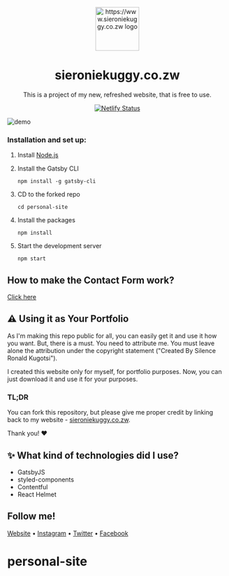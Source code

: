 <p align="center">
  <img src="https://github.com/sieroniekuggy/personal-site/blob/master/src/images/logo.png" width="100" alt="https://www.sieroniekuggy.co.zw logo" />
</p>

<h1 align="center">
  sieroniekuggy.co.zw
</h1>

<p align="center">
  This is a project of my new, refreshed website, that is free to use.
</p>

<p align="center">
  <a href="https://app.netlify.com/sites/eager-lichterman-b07f67/deploys" target="_blank">
    <img src="https://api.netlify.com/api/v1/badges/84b336d8-8c1f-484e-ad19-efabafc468f0/deploy-status" alt="Netlify Status" />
  </a>
</p>

![demo](https://github.com/sieroniekuggy/personal-site/blob/master/src/images/sie.png)

### Installation and set up:

1. Install [Node.js](https://nodejs.org)

2. Install the Gatsby CLI

   ```
   npm install -g gatsby-cli
   ```

3. CD to the forked repo

   ```
   cd personal-site
   ```

4. Install the packages

   ```
   npm install
   ```
   
5. Start the development server

   ```
   npm start
   ```
   
## How to make the Contact Form work?

[Click here](https://github.com/sieroniekuggy/NodeJs-mail.git)

## ⚠️ Using it as Your Portfolio

As I'm making this repo public for all, you can easily get it and use it how you want. But, there is a must. You need to attribute me. You must leave alone the attribution under the copyright statement ("Created By Silence Ronald Kugotsi").

I created this website only for myself, for portfolio purposes. Now, you can just download it and use it for your purposes.

### TL;DR

You can fork this repository, but please give me proper credit by linking back to my website - [sieroniekuggy.co.zw](https://www.sieroniekuggy.co.zw).

Thank you! ❤️

## ✨ What kind of technologies did I use?

- GatsbyJS
- styled-components
- Contentful
- React Helmet

## Follow me!

[Website](https://www.sieroniekuggy.co.zw) • [Instagram](https://www.instagram.com/sieroniekuggy) • [Twitter](https://www.twitter.com/sieroniekuggy) • [Facebook](https://www.facebook.com/sieroniekuggyofficial)
# personal-site
